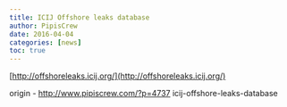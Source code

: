 ```yaml
---
title: ICIJ Offshore leaks database
author: PipisCrew
date: 2016-04-04
categories: [news]
toc: true
---
```


[http://offshoreleaks.icij.org/](http://offshoreleaks.icij.org/)

origin - http://www.pipiscrew.com/?p=4737 icij-offshore-leaks-database